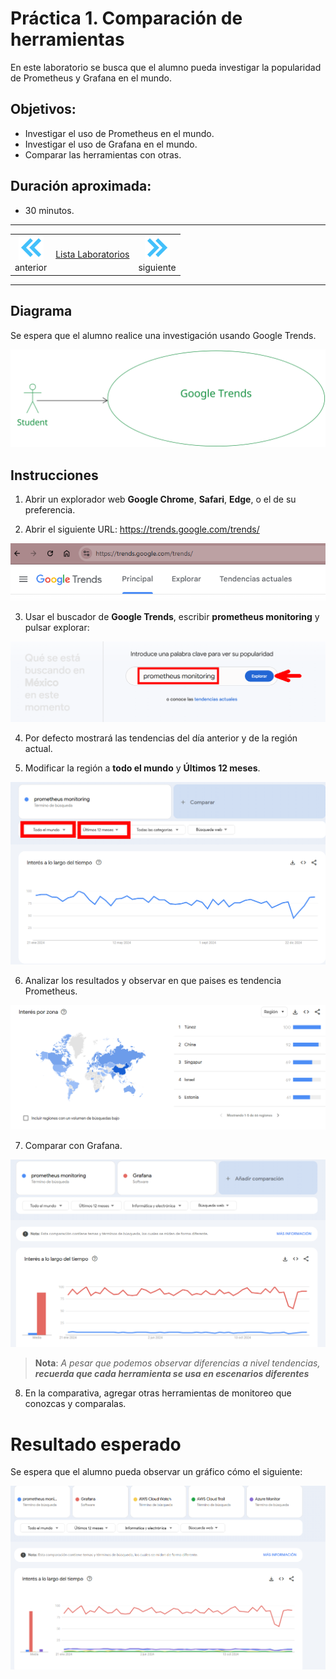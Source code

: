 # Práctica 1. Comparación de herramientas

En este laboratorio se busca que el alumno pueda investigar la popularidad de Prometheus y Grafana en el mundo. 

## Objetivos:
- Investigar el uso de Prometheus en el mundo.
- Investigar el uso de Grafana en el mundo.
- Comparar las herramientas con otras.

## Duración aproximada:
- 30 minutos.
  
---
<!--Este fragmento es la barra de 
navegación-->

<div style="width: 400px;">
        <table width="50%">
            <tr>
                <td style="text-align: center;">
                    <a href=""><img src="../images/anterior.png" width="40px"></a>
                    <br>anterior
                </td>
                <td style="text-align: center;">
                   <a href="../README.md">Lista Laboratorios</a>
                </td>
<td style="text-align: center;">
                    <a href="../Capitulo2/"><img src="../images/siguiente.png" width="40px"></a>
                    <br>siguiente
                </td>
            </tr>
        </table>
</div>

---

## Diagrama 

Se espera que el alumno realice una investigación usando Google Trends. 

![diagrama](../images/1/diagrama.png)



## Instrucciones 

1. Abrir un explorador web **Google Chrome**, **Safari**, **Edge**, o el de su preferencia.

2. Abrir el siguiente URL: https://trends.google.com/trends/

 ![google trends](../images/1/1.png)

3. Usar el buscador de **Google Trends**, escribir **prometheus monitoring** y pulsar explorar:

![prometheus](../images/1/2.png)


4.  Por defecto mostrará las tendencias del día anterior y de la región actual. 


5. Modificar la región a **todo el mundo** y **Últimos 12 meses**.

![tendencias](../images/1/3.png)


6. Analizar los resultados y observar en que paises es tendencia Prometheus.

![paises](../images/1/4.png)


7. Comparar con Grafana. 

![grafana](../images/1/5.png)

> **Nota**: *A pesar que podemos observar diferencias a nivel tendencias, **recuerda que cada herramienta se usa en escenarios diferentes***

8. En la comparativa, agregar otras herramientas de monitoreo que conozcas y comparalas. 


# Resultado esperado

Se espera que el alumno pueda observar un gráfico cómo el siguiente: 

![resultado](../images/1/6.png)
